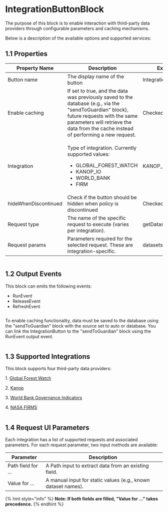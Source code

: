 # IntegrationButtonBlock

The purpose of this block is to enable interaction with third-party data providers through configurable parameters and caching mechanisms.

Below is a description of the available options and supported services:

## 1.1 Properties <a href="#id-1.1-properties" id="id-1.1-properties"></a>

<table><thead><tr><th>Property Name</th><th width="269.6015625">Description</th><th>Example</th></tr></thead><tbody><tr><td>Button name</td><td>The display name of the button</td><td>Integration Data</td></tr><tr><td>Enable caching</td><td>If set to true, and the data was previously saved to the database (e.g., via the "sendToGuardian" block), future requests with the same parameters will retrieve the data from the cache instead of performing a new request.</td><td>Checked/unchecked</td></tr><tr><td>Integration</td><td><p></p><p>Type of integration. Currently supported values:</p><ul><li>GLOBAL_FOREST_WATCH</li><li>KANOP_IO</li><li>WORLD_BANK</li><li>FIRM</li></ul></td><td>KANOP_IO</td></tr><tr><td>hideWhenDiscontinued</td><td>Check if the button should be hidden when policy is discontinued</td><td>Checked/Unchecked</td></tr><tr><td>Request type</td><td>The name of the specific request to execute (varies per integration).</td><td>getDatasets</td></tr><tr><td>Request params</td><td>Parameters required for the selected request. These are integration-specific.</td><td>datasets</td></tr></tbody></table>

<figure><img src="https://docs.hedera.com/guardian/~gitbook/image?url=https%3A%2F%2F1556785885-files.gitbook.io%2F%7E%2Ffiles%2Fv0%2Fb%2Fgitbook-x-prod.appspot.com%2Fo%2Fspaces%252FNYWPEEAknX9Vki1yV5HY%252Fuploads%252FIagZQVulGgAMVzRwvKGL%252Fimage.png%3Falt%3Dmedia%26token%3Dfeb0ba56-aa6c-4113-9c0e-982cd327b4d8&#x26;width=768&#x26;dpr=4&#x26;quality=100&#x26;sign=bcd756be&#x26;sv=2" alt=""><figcaption></figcaption></figure>

## 1.2 Output Events <a href="#id-1.2-output-events" id="id-1.2-output-events"></a>

This block can emits the following events:

* RunEvent
* ReleaseEvent
* RefreshEvent

<figure><img src="https://docs.hedera.com/guardian/~gitbook/image?url=https%3A%2F%2F1556785885-files.gitbook.io%2F%7E%2Ffiles%2Fv0%2Fb%2Fgitbook-x-prod.appspot.com%2Fo%2Fspaces%252FNYWPEEAknX9Vki1yV5HY%252Fuploads%252FShQR7hOiHrSkgf1lcBIK%252Fimage.png%3Falt%3Dmedia%26token%3Dd7902a14-392c-4bf4-a69b-d27842a90cad&#x26;width=768&#x26;dpr=4&#x26;quality=100&#x26;sign=b08eb688&#x26;sv=2" alt=""><figcaption></figcaption></figure>

To enable caching functionality, data must be saved to the database using the "sendToGuardian" block with the source set to auto or database. You can link the IntegrationButton to the "sendToGuardian" block using the RunEvent output event.

<figure><img src="https://docs.hedera.com/guardian/~gitbook/image?url=https%3A%2F%2F1556785885-files.gitbook.io%2F%7E%2Ffiles%2Fv0%2Fb%2Fgitbook-x-prod.appspot.com%2Fo%2Fspaces%252FNYWPEEAknX9Vki1yV5HY%252Fuploads%252FkAHcZs6ia2IQT1ndhREY%252Fimage.png%3Falt%3Dmedia%26token%3D4c90437a-c575-4389-b88f-1e580c2117af&#x26;width=768&#x26;dpr=4&#x26;quality=100&#x26;sign=dbaffe2c&#x26;sv=2" alt=""><figcaption></figcaption></figure>

## 1.3 Supported Integrations <a href="#id-1.3-supported-integrations" id="id-1.3-supported-integrations"></a>

This block supports four third-party data providers:

1\. [Global Forest Watch](https://data-api.globalforestwatch.org/)&#x20;

2\. [Kanop](https://www.kanop.io/)&#x20;

3\. [World Bank Governance Indicators](https://databank.worldbank.org/source/worldwide-governance-indicators)&#x20;

4\. [NASA FIRMS](https://firms.modaps.eosdis.nasa.gov/)

<figure><img src="https://docs.hedera.com/guardian/~gitbook/image?url=https%3A%2F%2F1556785885-files.gitbook.io%2F%7E%2Ffiles%2Fv0%2Fb%2Fgitbook-x-prod.appspot.com%2Fo%2Fspaces%252FNYWPEEAknX9Vki1yV5HY%252Fuploads%252Feqoda6K0NQWTeRuixYF7%252Fimage.png%3Falt%3Dmedia%26token%3De32c1907-92a6-409c-866e-5ef54955d5a3&#x26;width=768&#x26;dpr=4&#x26;quality=100&#x26;sign=d5408100&#x26;sv=2" alt=""><figcaption></figcaption></figure>

## 1.4 Request UI Parameters <a href="#id-1.4-request-ui-parameters" id="id-1.4-request-ui-parameters"></a>

Each integration has a list of supported requests and associated parameters. For each request parameter, two input methods are available:

| Parameter          | Description                                                   |
| ------------------ | ------------------------------------------------------------- |
| Path field for ... | A Path input to extract data from an existing field.          |
| Value for ...      | A manual input for static values (e.g., known dataset names). |

{% hint style="info" %}
**Note: If both fields are filled, "Value for ..." takes precedence.**
{% endhint %}

<figure><img src="https://docs.hedera.com/guardian/~gitbook/image?url=https%3A%2F%2F1556785885-files.gitbook.io%2F%7E%2Ffiles%2Fv0%2Fb%2Fgitbook-x-prod.appspot.com%2Fo%2Fspaces%252FNYWPEEAknX9Vki1yV5HY%252Fuploads%252FhB05XVxFlflvB1Qi0UhN%252Fimage.png%3Falt%3Dmedia%26token%3De26ca44b-e9b5-42ec-b8bf-3adc5016a30f&#x26;width=768&#x26;dpr=4&#x26;quality=100&#x26;sign=58027a6c&#x26;sv=2" alt=""><figcaption></figcaption></figure>
